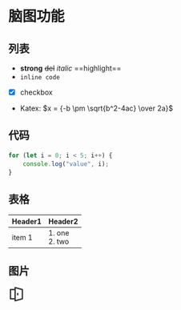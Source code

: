 # 脑图功能

## 列表

- **strong** ~~del~~ *italic* ==highlight==
- `inline code`
- [x] checkbox
- Katex: $x = {-b \pm \sqrt{b^2-4ac} \over 2a}$ 

## 代码

```js
for (let i = 0; i < 5; i++) {
    console.log("value", i);
}
```

## 表格

| Header1 | Header2            |
| ------- | ------------------ |
| item 1  | 1. one<br />2. two |


## 图片

![favicon](favicon.png)
